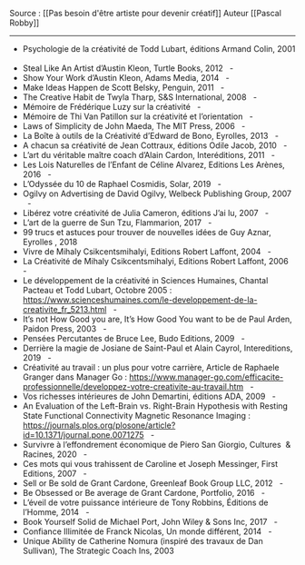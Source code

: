 Source : [[Pas besoin d'être artiste pour devenir créatif]]
Auteur [[Pascal Robby]]
***

- Psychologie de la créativité de Todd Lubart, éditions Armand Colin, 2001   
- Steal Like An Artist d’Austin Kleon, Turtle Books, 2012   - 
- Show Your Work d’Austin Kleon, Adams Media, 2014   - 
- Make Ideas Happen de Scott Belsky, Penguin, 2011   - 
- The Creative Habit de Twyla Tharp, S&S International, 2008   - 
- Mémoire de Frédérique Luzy sur la créativité   - 
- Mémoire de Thi Van Patillon sur la créativité et l’orientation   - 
- Laws of Simplicity de John Maeda, The MIT Press, 2006   - 
- La Boîte à outils de la Créativité d’Edward de Bono, Eyrolles, 2013   - 
- A chacun sa créativité de Jean Cottraux, éditions Odile Jacob, 2010   - 
- L’art du véritable maître coach d’Alain Cardon, Interéditions, 2011   - 
- Les Lois Naturelles de l’Enfant de Céline Alvarez, Editions Les Arènes, 2016   - 
- L’Odyssée du 10 de Raphael Cosmidis, Solar, 2019   - 
- Ogilvy on Advertising de David Ogilvy, Welbeck Publishing Group, 2007   - 
- Libérez votre créativité de Julia Cameron, éditions J’ai lu, 2007   - 
- L’art de la guerre de Sun Tzu, Flammarion, 2017   - 
- 99 trucs et astuces pour trouver de nouvelles idées de Guy Aznar, Eyrolles , 2018
- Vivre de Mihaly Csikcentsmihalyi, Editions Robert Laffont, 2004   - 
- La Créativité de Mihaly Csikcentsmihalyi, Editions Robert Laffont, 2006   - 
- Le développement de la créativité in Sciences Humaines, Chantal Pacteau et Todd Lubart, Octobre 2005 : https://www.scienceshumaines.com/le-developpement-de-la-creativite_fr_5213.html   - 
- It’s not How Good you are, It’s How Good You want to be de Paul Arden, Paidon Press, 2003   - 
- Pensées Percutantes de Bruce Lee, Budo Editions, 2009   - 
- Derrière la magie de Josiane de Saint-Paul et Alain Cayrol, Intereditions, 2019   - 
- Créativité au travail : un plus pour votre carrière, Article de Raphaele Granger dans Manager Go : https://www.manager-go.com/efficacite-professionnelle/developpez-votre-creativite-au-travail.htm   - 
- Vos richesses intérieures de John Demartini, éditions ADA, 2009   - 
- An Evaluation of the Left-Brain vs. Right-Brain Hypothesis with Resting State Functional Connectivity Magnetic Resonance Imaging : https://journals.plos.org/plosone/article?id=10.1371/journal.pone.0071275   - 
- Survivre à l’effondrement économique de Piero San Giorgio, Cultures  & Racines, 2020   -
-  Ces mots qui vous trahissent de Caroline et Joseph Messinger, First Editions, 2007   - 
-  Sell or Be sold de Grant Cardone, Greenleaf Book Group LLC, 2012   - 
-  Be Obsessed or Be average de Grant Cardone, Portfolio, 2016   -
-  L’éveil de votre puissance intérieure de Tony Robbins, Éditions de l’Homme, 2014   - 
-  Book Yourself Solid de Michael Port, John Wiley & Sons Inc, 2017   - 
-  Confiance Illimitée de Franck Nicolas, Un monde différent, 2014   - 
-  Unique Ability de Catherine Nomura (inspiré des travaux de Dan Sullivan), The Strategic Coach Ins, 2003
